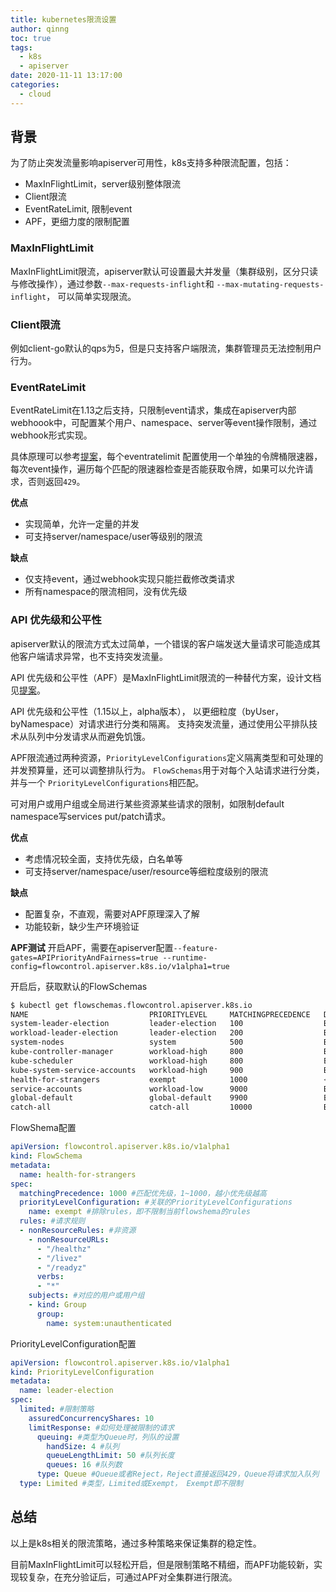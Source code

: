 ```yaml
---
title: kubernetes限流设置
author: qinng
toc: true
tags:
  - k8s
  - apiserver
date: 2020-11-11 13:17:00
categories:
  - cloud
---
```


## 背景
为了防止突发流量影响apiserver可用性，k8s支持多种限流配置，包括：
- MaxInFlightLimit，server级别整体限流
- Client限流
- EventRateLimit, 限制event
- APF，更细力度的限制配置

### MaxInFlightLimit
MaxInFlightLimit限流，apiserver默认可设置最大并发量（集群级别，区分只读与修改操作），通过参数`--max-requests-inflight`和 `--max-mutating-requests-inflight`， 可以简单实现限流。

### Client限流
例如client-go默认的qps为5，但是只支持客户端限流，集群管理员无法控制用户行为。

### EventRateLimit
EventRateLimit在1.13之后支持，只限制event请求，集成在apiserver内部webhoook中，可配置某个用户、namespace、server等event操作限制，通过webhook形式实现。

具体原理可以参考[提案](https://kubernetes.io/zh/docs/reference/access-authn-authz/admission-controllers/#eventratelimit  
)，每个eventratelimit 配置使用一个单独的令牌桶限速器，每次event操作，遍历每个匹配的限速器检查是否能获取令牌，如果可以允许请求，否则返回`429`。

**优点**
- 实现简单，允许一定量的并发
- 可支持server/namespace/user等级别的限流

**缺点**
- 仅支持event，通过webhook实现只能拦截修改类请求
- 所有namespace的限流相同，没有优先级

### API 优先级和公平性
apiserver默认的限流方式太过简单，一个错误的客户端发送大量请求可能造成其他客户端请求异常，也不支持突发流量。

API 优先级和公平性（APF）是MaxInFlightLimit限流的一种替代方案，设计文档见[提案](https://github.com/kubernetes/enhancements/tree/master/keps/sig-api-machinery/1040-priority-and-fairness)。

API 优先级和公平性（1.15以上，alpha版本）， 以更细粒度（byUser，byNamespace）对请求进行分类和隔离。 支持突发流量，通过使用公平排队技术从队列中分发请求从而避免饥饿。

APF限流通过两种资源，`PriorityLevelConfigurations`定义隔离类型和可处理的并发预算量，还可以调整排队行为。 `FlowSchemas`用于对每个入站请求进行分类，并与一个 `PriorityLevelConfigurations`相匹配。

可对用户或用户组或全局进行某些资源某些请求的限制，如限制default namespace写services put/patch请求。

**优点**
- 考虑情况较全面，支持优先级，白名单等
- 可支持server/namespace/user/resource等细粒度级别的限流

**缺点**
- 配置复杂，不直观，需要对APF原理深入了解
- 功能较新，缺少生产环境验证

**APF测试**
开启APF，需要在apiserver配置`--feature-gates=APIPriorityAndFairness=true --runtime-config=flowcontrol.apiserver.k8s.io/v1alpha1=true`

开启后，获取默认的FlowSchemas

```bash
$ kubectl get flowschemas.flowcontrol.apiserver.k8s.io 
NAME                           PRIORITYLEVEL     MATCHINGPRECEDENCE   DISTINGUISHERMETHOD   AGE    MISSINGPL
system-leader-election         leader-election   100                  ByUser                152m   False
workload-leader-election       leader-election   200                  ByUser                152m   False
system-nodes                   system            500                  ByUser                152m   False
kube-controller-manager        workload-high     800                  ByNamespace           152m   False
kube-scheduler                 workload-high     800                  ByNamespace           152m   False
kube-system-service-accounts   workload-high     900                  ByNamespace           152m   False
health-for-strangers           exempt            1000                 <none>                151m   False
service-accounts               workload-low      9000                 ByUser                152m   False
global-default                 global-default    9900                 ByUser                152m   False
catch-all                      catch-all         10000                ByUser                152m   False
```

FlowShema配置
```yaml
apiVersion: flowcontrol.apiserver.k8s.io/v1alpha1
kind: FlowSchema
metadata:
  name: health-for-strangers
spec:
  matchingPrecedence: 1000 #匹配优先级，1~1000，越小优先级越高
  priorityLevelConfiguration: #关联的PriorityLevelConfigurations
    name: exempt #排除rules，即不限制当前flowshema的rules
  rules: #请求规则
  - nonResourceRules: #非资源
    - nonResourceURLs:
      - "/healthz"
      - "/livez"
      - "/readyz"
      verbs:
      - "*"
    subjects: #对应的用户或用户组
    - kind: Group
      group:
        name: system:unauthenticated
```

PriorityLevelConfiguration配置
```yaml
apiVersion: flowcontrol.apiserver.k8s.io/v1alpha1
kind: PriorityLevelConfiguration
metadata:
  name: leader-election
spec:
  limited: #限制策略
    assuredConcurrencyShares: 10 
    limitResponse: #如何处理被限制的请求
      queuing: #类型为Queue时，列队的设置
        handSize: 4 #队列
        queueLengthLimit: 50 #队列长度
        queues: 16 #队列数
      type: Queue #Queue或者Reject，Reject直接返回429，Queue将请求加入队列
  type: Limited #类型，Limited或Exempt， Exempt即不限制
```

## 总结
以上是k8s相关的限流策略，通过多种策略来保证集群的稳定性。

目前MaxInFlightLimit可以轻松开启，但是限制策略不精细，而APF功能较新，实现较复杂，在充分验证后，可通过APF对全集群进行限流。
